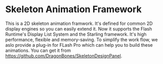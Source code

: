 Skeleton Animation Framework
========

This is a 2D skeleton animation framwork. It's defined for common 2D display engines so you can easily extend it. Now it supports the Flash Runtime's Display List System and the Starling framework. It's high performance, flexible and memory-saving. To simplify the work flow, we aslo provide a plug-in for FLash Pro which can help you to build these animations. You can get it from https://github.com/DragonBones/SkeletonDesignPanel.